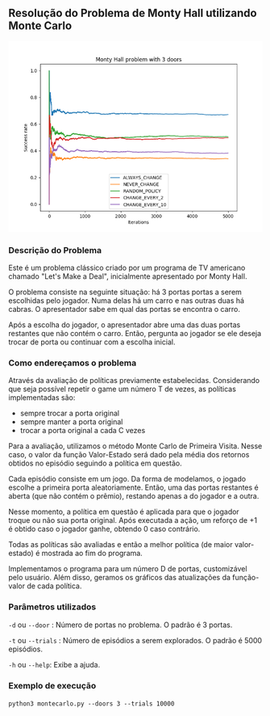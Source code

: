 ## Resolução do Problema de Monty Hall utilizando Monte Carlo

![Plot](https://raw.githubusercontent.com/bglima/mlclass/master/04_Reinforcement/V_plot_2018-05-25%2018%3A15%3A30.png)

### Descrição do Problema

Este é um problema clássico criado por um programa de TV americano chamado "Let's Make a Deal", inicialmente apresentado por Monty Hall.

O problema consiste na seguinte situação: há 3 portas portas a serem escolhidas pelo jogador. Numa delas há um carro e nas outras duas há cabras. O apresentador sabe em qual das portas se encontra o carro.

Após a escolha do jogador, o apresentador abre uma das duas portas restantes que não contém o carro. Então, pergunta ao jogador se ele deseja trocar de porta ou continuar com a escolha inicial.

### Como endereçamos o problema

Através da avaliação de políticas previamente estabelecidas. Considerando que seja possível repetir o game um número T de vezes, as políticas implementadas são:
 - sempre trocar a porta original
 - sempre manter a porta original
 - trocar a porta original a cada C vezes

Para a avaliação, utilizamos o método Monte Carlo de Primeira Visita. Nesse caso, o valor da função Valor-Estado será dado pela média dos retornos obtidos no episódio seguindo a política em questão.

Cada episódio consiste em um jogo. Da forma de modelamos, o jogado escolhe a primeira porta aleatoriamente. Então, uma das portas restantes é aberta (que não contém o prêmio), restando apenas a do jogador e a outra.

Nesse momento, a política em questão é aplicada para que o jogador troque ou não sua porta original. Após executada a ação, um reforço de +1 é obtido caso o jogador ganhe, obtendo 0 caso contrário.

Todas as políticas são avaliadas e então a melhor política (de maior valor-estado) é mostrada ao fim do programa.

Implementamos o programa para um número D de portas, customizável pelo usuário. Além disso, geramos os gráficos das atualizações da função-valor de cada política.

### Parâmetros utilizados

 ```-d``` ou ```--door``` : Número de portas no problema. O padrão é 3 portas.

 ```-t``` ou ```--trials``` : Número de episódios a serem explorados. O padrão é 5000 episódios.

 ```-h``` ou ```--help```: Exibe a ajuda.

 ### Exemplo de execução

 ```python3 montecarlo.py --doors 3 --trials 10000```
